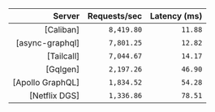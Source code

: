 <!-- PERFORMANCE_RESULTS_START -->

| Server | Requests/sec | Latency (ms) |
|--------:|--------------:|--------------:|
| [Caliban] | `8,419.80` | `11.88` |
| [async-graphql] | `7,801.25` | `12.82` |
| [Tailcall] | `7,044.67` | `14.17` |
| [Gqlgen] | `2,197.26` | `46.90` |
| [Apollo GraphQL] | `1,834.52` | `54.28` |
| [Netflix DGS] | `1,336.86` | `78.51` |

<!-- PERFORMANCE_RESULTS_END -->
